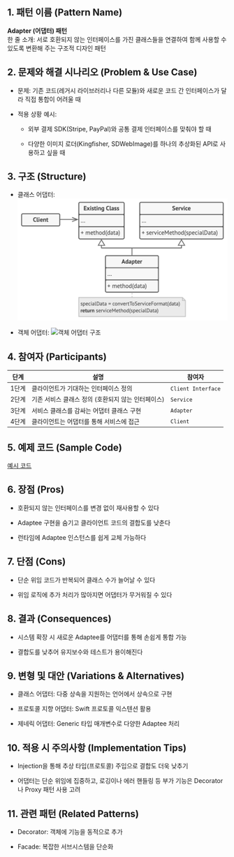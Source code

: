 <!-- pattern_name: Adapter -->

## 1. 패턴 이름 (Pattern Name)

**Adapter (어댑터) 패턴**  
한 줄 소개: 서로 호환되지 않는 인터페이스를 가진 클래스들을 연결하여 함께 사용할 수 있도록 변환해 주는 구조적 디자인 패턴

## 2. 문제와 해결 시나리오 (Problem & Use Case)

-   문제: 기존 코드(레거시 라이브러리나 다른 모듈)와 새로운 코드 간 인터페이스가 달라 직접 통합이 어려울 때
    
-   적용 상황 예시:
    
    -   외부 결제 SDK(Stripe, PayPal)와 공통 결제 인터페이스를 맞춰야 할 때
        
    -   다양한 이미지 로더(Kingfisher, SDWebImage)를 하나의 추상화된 API로 사용하고 싶을 때
        

## 3. 구조 (Structure)

-   클래스 어댑터:
    ![클래스 어댑터 구조](https://github.com/hyunwook13/Pattern/blob/main/assets/class-adapter.jpeg)


-   객체 어댑터:
    ![객체 어댑터 구조](https://github.com/hyunwook13/Pattern/blob/main/assets/object-adapter)

    

## 4. 참여자 (Participants)

| 단계 | 설명 | 참여자 |
|------|------|--------|
| 1단계 | 클라이언트가 기대하는 인터페이스 정의 | `Client Interface` |
| 2단계 | 기존 서비스 클래스 정의 (호환되지 않는 인터페이스) | `Service` |
| 3단계 | 서비스 클래스를 감싸는 어댑터 클래스 구현 | `Adapter` |
| 4단계 | 클라이언트는 어댑터를 통해 서비스에 접근 | `Client` |

## 5. 예제 코드 (Sample Code)
[예시 코드](https://github.com/hyunwook13/Pattern/tree/main/Example/Adapter "예시 코드") 

## 6. 장점 (Pros)

-   호환되지 않는 인터페이스를 변경 없이 재사용할 수 있다
    
-   Adaptee 구현을 숨기고 클라이언트 코드의 결합도를 낮춘다
    
-   런타임에 Adaptee 인스턴스를 쉽게 교체 가능하다
    

## 7. 단점 (Cons)

-   단순 위임 코드가 반복되어 클래스 수가 늘어날 수 있다
    
-   위임 로직에 추가 처리가 많아지면 어댑터가 무거워질 수 있다
    

## 8. 결과 (Consequences)

-   시스템 확장 시 새로운 Adaptee를 어댑터를 통해 손쉽게 통합 가능
    
-   결합도를 낮추어 유지보수와 테스트가 용이해진다
    

## 9. 변형 및 대안 (Variations & Alternatives)

-   클래스 어댑터: 다중 상속을 지원하는 언어에서 상속으로 구현
    
-   프로토콜 지향 어댑터: Swift 프로토콜 익스텐션 활용
    
-   제네릭 어댑터: Generic 타입 매개변수로 다양한 Adaptee 처리
    

## 10. 적용 시 주의사항 (Implementation Tips)

-   Injection을 통해 추상 타입(프로토콜) 주입으로 결합도 더욱 낮추기
    
-   어댑터는 단순 위임에 집중하고, 로깅이나 에러 핸들링 등 부가 기능은 Decorator나 Proxy 패턴 사용 고려
    

## 11. 관련 패턴 (Related Patterns)

-   Decorator: 객체에 기능을 동적으로 추가
    
-   Facade: 복잡한 서브시스템을 단순화
